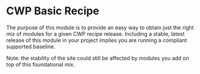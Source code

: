 # CWP Basic Recipe

The purpose of this module is to provide an easy way to obtain just the right mix of modules for a given CWP recipe
release. Including a stable, latest release of this module in your project implies you are running a compliant
supported baseline.

Note: the stability of the site could still be affected by modules you add on top of this foundational mix.
